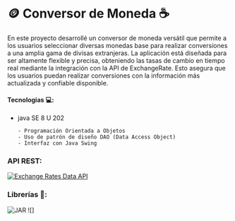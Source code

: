 # 🪙 Conversor de Moneda ☕

<p>En este proyecto desarrollé un conversor de moneda versátil que permite a los usuarios seleccionar diversas monedas base para realizar conversiones a una amplia gama de divisas extranjeras. La aplicación está diseñada para ser altamente flexible y precisa, obteniendo las tasas de cambio en tiempo real mediante la integración con la API de ExchangeRate. Esto asegura que los usuarios puedan realizar conversiones con la información más actualizada y confiable disponible.</p>

#### Tecnologias 💻:
- java SE 8 U 202

  ```
  - Programación Orientada a Objetos
  - Uso de patrón de diseño DAO (Data Access Object)
  - Interfaz con Java Swing

### API REST:
[![Exchange Rates Data API](https://www.exchangerate-api.com/favicon-32x32.png)](https://www.exchangerate-api.com)

### Librerías 📖:
![JAR](https://www.formdev.com/flatlaf/) 
![]
